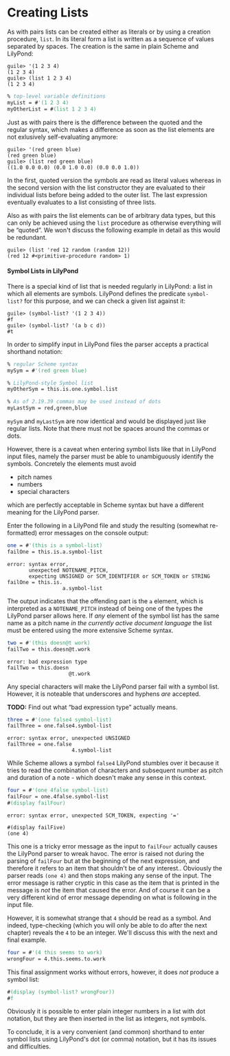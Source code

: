 # Creating Lists

As with pairs lists can be created either as literals or by using a creation
procedure, `list`.  In its literal form a list is written as a sequence of
values separated by spaces. The creation is the same in plain Scheme and
LilyPond:

```
guile> '(1 2 3 4)
(1 2 3 4)
guile> (list 1 2 3 4)
(1 2 3 4)
```

```lilypond
% top-level variable definitions
myList = #'(1 2 3 4)
myOtherList = #(list 1 2 3 4)
```

Just as with pairs there is the difference between the quoted and the regular
syntax, which makes a difference as soon as the list elements are not exlusively
self-evaluating anymore:

```
guile> '(red green blue)
(red green blue)
guile> (list red green blue)
((1.0 0.0 0.0) (0.0 1.0 0.0) (0.0 0.0 1.0))
```

In the first, quoted version the symbols are read as literal values whereas in
the second version with the list constructor they are evaluated to their
individual lists before being added to the outer list.  The last expression
eventually evaluates to a list consisting of three lists.

Also as with pairs the list elements can be of arbitrary data types, but this
can only be achieved using the `list` procedure as otherwise everything will be
“quoted”.  We won't discuss the following example in detail as this would be
redundant.

```
guile> (list 'red 12 random (random 12))
(red 12 #<primitive-procedure random> 1)
```

#### Symbol Lists in LilyPond

There is a special kind of list that is needed regularly in LilyPond: a list in
which all elements are symbols.  LilyPond defines the predicate `symbol-list?`
for this purpose, and we can check a given list against it:

```
guile> (symbol-list? '(1 2 3 4))
#f
guile> (symbol-list? '(a b c d))
#t
```

In order to simplify input in LilyPond files the parser accepts a practical
shorthand notation:

```lilypond
% regular Scheme syntax
mySym = #'(red green blue)

% LilyPond-style Symbol list
myOtherSym = this.is.one.symbol.list

% As of 2.19.39 commas may be used instead of dots
myLastSym = red,green,blue
```

`mySym` and `myLastSym` are now identical and would be displayed just like
regular lists.  Note that there must not be spaces around the commas or dots.

However, there is a caveat when entering symbol lists like that in LilyPond
input files, namely the parser must be able to unambiguously identify the
symbols.  Concretely the elements must avoid

* pitch names
* numbers
* special characters

which are perfectly acceptable in Scheme syntax but have a different meaning for
the LilyPond parser.

Enter the following in a LilyPond file and study the resulting (somewhat re-formatted) error messages on the console output:

```lilypond
one = #'(this is a symbol-list)
failOne = this.is.a.symbol-list
```
```
error: syntax error,
       unexpected NOTENAME_PITCH,
       expecting UNSIGNED or SCM_IDENTIFIER or SCM_TOKEN or STRING
failOne = this.is.
                  a.symbol-list
```

The output indicates that the offending part is the `a` element, which is
interpreted as a `NOTENAME_PITCH` instead of being one of the types the LilyPond
parser allows here.  If *any* element of the symbol list has the same name as a
pitch name *in the currently active document language* the list must be entered
using the more extensive Scheme syntax.


```lilypond
two = #'(this doesn@t work)
failTwo = this.doesn@t.work
```
```
error: bad expression type
failTwo = this.doesn
                    @t.work
```

Any special characters will make the LilyPond parser fail with a symbol list.
However, it is noteable that underscores and hyphens *are* accepted.

**TODO:** Find out what “bad expression type” actually means.


```lilypond
three = #'(one false4 symbol-list)
failThree = one.false4.symbol-list
```
```
error: syntax error, unexpected UNSIGNED
failThree = one.false
                     4.symbol-list
```

While Scheme allows a symbol `false4` LilyPond stumbles over it because it tries
to read the combination of characters and subsequent number as pitch and
duration of a note - which doesn't make any sense in this context.

```lilypond
four = #'(one 4false symbol-list)
failFour = one.4false.symbol-list
#(display failFour)
```
```
error: syntax error, unexpected SCM_TOKEN, expecting '='

#(display failFive)
(one 4)
```

This one is a tricky error message as the input to `failFour` actually causes
the LilyPond parser to wreak havoc.  The error is raised not during the parsing
of `failFour` but at the beginning of the next expression, and therefore it
refers to an item that shouldn't be of any interest..  Obviously the parser
reads `(one 4)` and then stops making any sense of the input.  The error message
is rather cryptic in this case as the item that is printed in the message is
*not* the item that caused the error.  And of course it can be a very different
kind of error message depending on what is following in the input file.

However, it is somewhat strange that `4` should be read as a symbol. And indeed,
type-checking (which you will only be able to do after the next chapter) reveals
the `4` to be an integer. We'll discuss this with the next and final example.


```lilypond
four = #'(4 this seems to work)
wrongFour = 4.this.seems.to.work
```

This final assignment works without errors, however, it does *not* produce a
symbol list:

```lilypond
#(display (symbol-list? wrongFour))
#f
```

Obviously it is possible to enter plain integer numbers in a list with dot
notation, but they are then inserted in the list as integers, not symbols.

To conclude, it is a very convenient (and common) shorthand to enter symbol
lists using LilyPond's dot (or comma) notation, but it has its issues and
difficulties.
